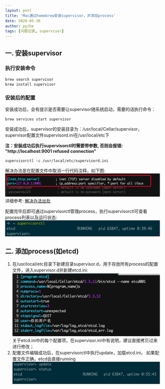 ```yaml
---
layout: post
title: 'Mac通过homebrew安装supervisor，并添加process'
date: 2020-05-30
author: pyihe
tags: [问题记录, supervisor]
---
```


## 一. 安装supervisor

### 执行安装命令
```
brew search supervisor
brew install supervisor
```

### 安装后的配置
安装成功后，会有提示是否需要让supervisor随系统启动，需要的话执行命令：
```
brew services start supervisor
```
安装成功后，supervisor的安装目录为：/usr/local/Cellar/supervisor， supervisor配置文件supervisord.ini在/usr/local/etc下

**注：安装成功后执行supervisorctl时需要带参数, 否则会报错: "http://localhost:9001 refused connection"**
```
supervisorctl -c /usr/local/etc/supervisord.ini
```
解决办法是在配置文件中取消一行代码注释，如下图:<br>
![](/assets/img/2020-05-30/取消注释.jpg)
详细参考: [解决办法出处](https://askubuntu.com/questions/911994/supervisorctl-3-3-1-http-localhost9001-refused-connection)

配置完毕后即可通过supervisorctl管理process，执行supervisorctl可查看process列表以及运行状态:<br>
![](/assets/img/2020-05-30/查看process.jpg)

## 二. 添加process(如etcd)
1. 在/usr/local/etc目录下新建目录supervisor.d，用于存放所有process的配置文件，进入supervisor.d并新建etcd.ini:<br>
![](/assets/img/2020-05-30/etcd配置.jpg)
<br>关于etcd.ini中的每个配置项，在supervisor.ini中有说明，建议直接拷贝过来进行修改；
2. 配置文件编辑成功后，在supervisorctl中执行update，加载etcd.ini， 如果配置文件正确，etcd会直接running<br>
![](/assets/img/2020-05-30/list.jpg)